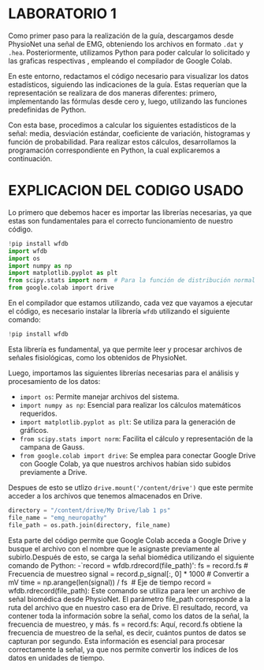 # LABORATORIO 1
Como primer paso para la realización de la guía, descargamos desde PhysioNet una señal de EMG, obteniendo los archivos en formato `.dat` y `.hea`. Posteriormente, utilizamos Python para poder calcular lo solicitado y las graficas respectivas , empleando el compilador de Google Colab.  

En este entorno, redactamos el código necesario para visualizar los datos estadísticos, siguiendo las indicaciones de la guía. Estas requerían que la representación se realizara de dos maneras diferentes: primero, implementando las fórmulas desde cero y, luego, utilizando las funciones predefinidas de Python.  

Con esta base, procedimos a calcular los siguientes estadísticos de la señal: media, desviación estándar, coeficiente de variación, histogramas y función de probabilidad. Para realizar estos cálculos, desarrollamos la programación correspondiente en Python, la cual explicaremos a continuación.
# EXPLICACION DEL CODIGO USADO 
Lo primero que debemos hacer es importar las librerías necesarias, ya que estas son fundamentales para el correcto funcionamiento de nuestro código.
```python
!pip install wfdb
import wfdb
import os
import numpy as np
import matplotlib.pyplot as plt
from scipy.stats import norm  # Para la función de distribución normal
from google.colab import drive
```
En el compilador que estamos utilizando, cada vez que vayamos a ejecutar el código, es necesario instalar la librería `wfdb` utilizando el siguiente comando:

```python
!pip install wfdb
```
Esta librería es fundamental, ya que permite leer y procesar archivos de señales fisiológicas, como los obtenidos de PhysioNet.  

Luego, importamos las siguientes librerías necesarias para el análisis y procesamiento de los datos:  

- `import os`: Permite manejar archivos del sistema.  
- `import numpy as np`: Esencial para realizar los cálculos matemáticos requeridos.  
- `import matplotlib.pyplot as plt`: Se utiliza para la generación de gráficos.  
- `from scipy.stats import norm`: Facilita el cálculo y representación de la campana de Gauss.  
- `from google.colab import drive`: Se emplea para conectar Google Drive con Google Colab, ya que nuestros archivos habían sido subidos previamente a Drive.

Despues de esto se utlizo `drive.mount('/content/drive')` que este permite acceder a los archivos que tenemos almacenados en Drive.
```python
directory = "/content/drive/My Drive/lab 1 ps"
file_name = "emg_neuropathy"
file_path = os.path.join(directory, file_name)
```
Esta parte del código permite que Google Colab acceda a Google Drive y busque el archivo con el nombre que le asignaste previamente al subirlo.Después de esto, se carga la señal biomédica utilizando el siguiente comando de Python: 
-`record = wfdb.rdrecord(file_path)':
fs = record.fs  # Frecuencia de muestreo
signal = record.p_signal[:, 0] * 1000  # Convertir a mV
time = np.arange(len(signal)) / fs  # Eje de tiempo
record = wfdb.rdrecord(file_path): Este comando se utiliza para leer un archivo de señal biomédica desde PhysioNet. El parámetro file_path corresponde a la ruta del archivo que en nuestro caso era de Drive. El resultado, record, va contener toda la información sobre la señal, como los datos de la señal, la frecuencia de muestreo, y más.
fs = record.fs:
Aquí, record.fs obtiene la frecuencia de muestreo de la señal, es decir, cuántos puntos de datos se capturan por segundo. Esta información es esencial para procesar correctamente la señal, ya que nos permite convertir los índices de los datos en unidades de tiempo.
